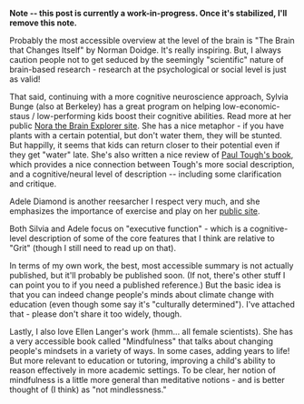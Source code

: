 <!-- 
.. title: Resources on the ability to Learn
.. slug: resources-on-the-ability-to-learn
.. date: 2015-02-10 11:42:56 UTC-08:00
.. tags: 
.. link: 
.. description: 
.. type: text
-->

**Note -- this post is currently a work-in-progress. Once it's stabilized, I'll
remove this note.**

Probably the most accessible overview at the level of the brain is "The Brain
that Changes Itself" by Norman Doidge. It's really inspiring. But, I always
caution people not to get seduced by the seemingly "scientific" nature of
brain-based research - research at the psychological or social level is just as
valid!

That said, continuing with a more cognitive neuroscience approach, Sylvia Bunge
(also at Berkeley) has a great program on helping low-economic-staus /
low-performing kids boost their cognitive abilities. Read more at her public
[Nora the Brain Explorer
site](http://bungelab.berkeley.edu/nora-the-brain-explorer/). She has a nice
metaphor - if you have plants with a certain potential, but don't water them,
they will be stunted. But happilly, it seems that kids can return closer to
their potential even if they get "water" late. She's also written a nice review
of [Paul Tough's
book](http://www.dana.org/Cerebrum/2013/Review__How_Children_Succeed__Grit,_Curiosity,_and_the_Hidden_Power_of_Character/),
which provides a nice connection between Tough's more social description, and a
cognitive/neural level of description -- including some clarification and
critique.

Adele Diamond is another reesarcher I respect very much, and she emphasizes the
importance of exercise and play on her [public
site](http://www.devcogneuro.com/).

Both Silvia and Adele focus on "executive function" - which is a cognitive-level
description of some of the core features that I think are relative to "Grit"
(though I still need to read up on that).

In terms of my own work, the best, most accessible summary is not actually
published, but it'll probably be published soon. (If not, there's other stuff I
can point you to if you need a published reference.) But the basic idea is that
you can indeed change people's minds about climate change with education (even
though some say it's "culturally determined"). I've attached that - please don't
share it too widely, though.

Lastly, I also love Ellen Langer's work (hmm... all female scientists). She has
a very accessible book called "Mindfulness" that talks about changing people's
mindsets in a variety of ways. In some cases, adding years to life! But more
relevant to education or tutoring, improving a child's ability to reason
effectively in more academic settings. To be clear, her notion of mindfulness is
a little more general than meditative notions - and is better thought of (I
think) as "not mindlessness."
